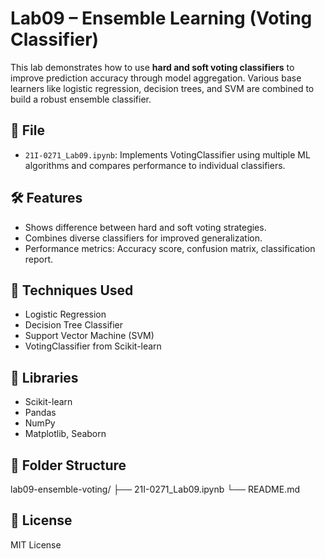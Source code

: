 # Lab09 – Ensemble Learning (Voting Classifier)

This lab demonstrates how to use **hard and soft voting classifiers** to improve prediction accuracy through model aggregation. Various base learners like logistic regression, decision trees, and SVM are combined to build a robust ensemble classifier.

## 📄 File

- `21I-0271_Lab09.ipynb`: Implements VotingClassifier using multiple ML algorithms and compares performance to individual classifiers.

## 🛠️ Features

- Shows difference between hard and soft voting strategies.
- Combines diverse classifiers for improved generalization.
- Performance metrics: Accuracy score, confusion matrix, classification report.

## 🧪 Techniques Used

- Logistic Regression
- Decision Tree Classifier
- Support Vector Machine (SVM)
- VotingClassifier from Scikit-learn

## 🧰 Libraries

- Scikit-learn
- Pandas
- NumPy
- Matplotlib, Seaborn

## 📁 Folder Structure

lab09-ensemble-voting/
├── 21I-0271_Lab09.ipynb
└── README.md

## 📜 License

MIT License

